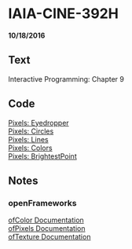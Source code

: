 # IAIA-CINE-392H
**10/18/2016**

## Text
Interactive Programming: Chapter 9  

## Code
[Pixels: Eyedropper](../c++/018_Pixels_Eyedropper)  
[Pixels: Circles](../c++/019_Pixels_Circles)  
[Pixels: Lines](../c++/020_Pixels_Lines)  
[Pixels: Colors](../c++/021_Pixels_Colors)  
[Pixels: BrightestPoint](../c++/022_Pixels_BrightestPoint)  

## Notes  
### openFrameworks
[ofColor Documentation](http://openframeworks.cc/documentation/types/ofColor/)  
[ofPixels Documentation](http://openframeworks.cc/documentation/graphics/ofPixels/)   
[ofTexture Documentation](http://openframeworks.cc/documentation/gl/ofTexture/)  
